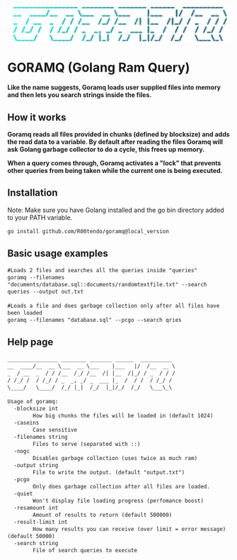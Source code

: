 <img src="https://github.com/R00tendo/goramq/blob/main/images/goramq.png?raw=true"></img>

# GORAMQ (Golang Ram Query)
<b>Like the name suggests, Goramq loads user supplied files into memory and then lets you search strings inside the files.</b>

## How it works
<b>Goramq reads all files provided in chunks (defined by blocksize) and adds the read data to a variable. By default after reading the files Goramq will ask Golang garbage collector to do a cycle, this frees up memory.

When a query comes through, Goramq activates a "lock" that prevents other queries from being taken while the current one is being executed.</b>

## Installation
Note: Make sure you have Golang installed and the go bin directory added to your PATH variable.
```bash
go install github.com/R00tendo/goramq@local_version
```

## Basic usage examples
```
#Loads 2 files and searches all the queries inside "queries" 
goramq --filenames "documents/database.sql::documents/randomtextfile.txt" --search queries --output out.txt

#Loads a file and does garbage collection only after all files have been loaded
goramq --filenames "database.sql" --pcgo --search qries
```


## Help page
```
________________ ________ _______ ______  __________
__  ____/__  __ \___  __ \___    |___   |/  /__  __ \
_  / __  _  / / /__  /_/ /__  /| |__  /|_/ / _  / / /
/ /_/ /  / /_/ / _  _, _/ _  ___ |_  /  / /  / /_/ /
\____/   \____/  /_/ |_|  /_/  |_|/_/  /_/   \___\_\

Usage of goramq:
  -blocksize int
        How big chunks the files will be loaded in (default 1024)
  -caseins
        Case sensitive
  -filenames string
        Files to serve (separated with ::)
  -nogc
        Disables garbage collection (uses twice as much ram)
  -output string
        File to write the output. (default "output.txt")
  -pcgo
        Only does garbage collection after all files are loaded.
  -quiet
        Won't display file loading progress (perfomance boost)
  -resamount int
        Amount of results to return (default 500000)
  -result-limit int
        How many results you can receive (over limit = error message) (default 50000)
  -search string
        File of search queries to execute
```
